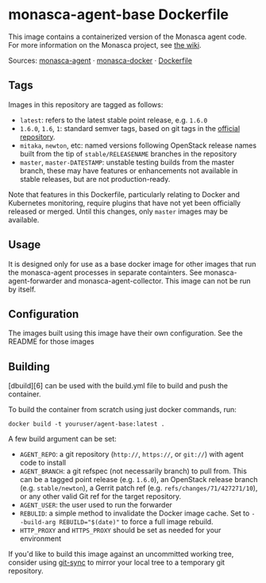 monasca-agent-base Dockerfile
========================

This image contains a containerized version of the Monasca agent code. For more
information on the Monasca project, see [the wiki][1].

Sources: [monasca-agent][2] &middot; [monasca-docker][3] &middot; [Dockerfile][4]

Tags
----

Images in this repository are tagged as follows:

 * `latest`: refers to the latest stable point release, e.g. `1.6.0`
 * `1.6.0`, `1.6`, `1`: standard semver tags, based on git tags in the
   [official repository][2].
 * `mitaka`, `newton`, etc: named versions following OpenStack release names
   built from the tip of `stable/RELEASENAME` branches in the repository
 * `master`, `master-DATESTAMP`: unstable testing builds from the master branch,
   these may have features or enhancements not available in stable releases, but
   are not production-ready.

Note that features in this Dockerfile, particularly relating to Docker and
Kubernetes monitoring, require plugins that have not yet been officially
released or merged. Until this changes, only `master` images may be available.

Usage
-----

It is designed only for use as a base docker image for other images that run
the monasca-agent processes in separate containters. See monasca-agent-forwarder
and monasca-agent-collector. This image can not be run by itself.

Configuration
-------------

The images built using this image have their own configuration. See the README
for those images

Building
--------

[dbuild][6] can be used with the build.yml file to build and push the
container.

To build the container from scratch using just docker commands, run:

    docker build -t youruser/agent-base:latest .

A few build argument can be set:

 * `AGENT_REPO`: a git repository (`http://`, `https://`, or `git://`) with
   agent code to install
 * `AGENT_BRANCH`: a git refspec (not necessarily branch) to pull from. This can
   be a tagged point release (e.g. `1.6.0`), an OpenStack release branch (e.g.
   `stable/newton`), a Gerrit patch ref (e.g. `refs/changes/71/427271/10`),
   or any other valid Git ref for the target repository.
 * `AGENT_USER`: the user used to run the forwarder
 * `REBULID`: a simple method to invalidate the Docker image cache. Set to
   `--build-arg REBUILD="$(date)"` to force a full image rebuild.
 * `HTTP_PROXY` and `HTTPS_PROXY` should be set as needed for your environment

If you'd like to build this image against an uncommitted working tree, consider
using [git-sync][5] to mirror your local tree to a temporary git repository.

[1]: https://wiki.openstack.org/wiki/Monasca
[2]: https://github.com/openstack/monasca-agent
[3]: https://github.com/hpcloud-mon/monasca-docker/
[4]: https://github.com/hpcloud-mon/monasca-agent-base/blob/master/monasca-agent/Dockerfile
[5]: https://github.com/timothyb89/git-sync
[5]: https://github.com/timothyb89/dbuild
